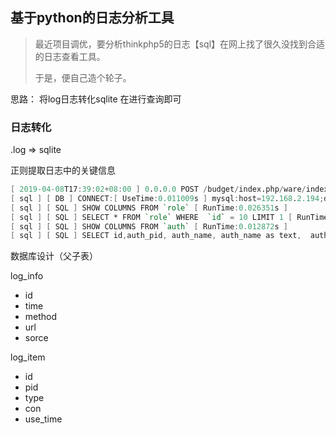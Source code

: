 ## 基于python的日志分析工具

> 最近项目调优，要分析thinkphp5的日志【sql】在网上找了很久没找到合适的日志查看工具。
>
> 于是，便自己造个轮子。



思路： 将log日志转化sqlite 在进行查询即可



### 日志转化

.log => sqlite 

正则提取日志中的关键信息

```verilog
[ 2019-04-08T17:39:02+08:00 ] 0.0.0.0 POST /budget/index.php/ware/index/submenu.html
[ sql ] [ DB ] CONNECT:[ UseTime:0.011009s ] mysql:host=192.168.2.194;dbname=budget;charset=utf8
[ sql ] [ SQL ] SHOW COLUMNS FROM `role` [ RunTime:0.026351s ]
[ sql ] [ SQL ] SELECT * FROM `role` WHERE  `id` = 10 LIMIT 1 [ RunTime:0.024732s ]
[ sql ] [ SQL ] SHOW COLUMNS FROM `auth` [ RunTime:0.012872s ]
[ sql ] [ SQL ] SELECT id,auth_pid, auth_name, auth_name as text,  auth_a, auth_c, if(auth_a is null or auth_a = '', 'closed', 'open') as state FROM `auth` WHERE  (   id in(1,5,8,19,21,24) and auth_pid=1 ) [ RunTime:0.015085s ]
```



数据库设计（父子表）

log_info

- id
- time
- method
- url
- sorce

log_item

- id
- pid
- type
- con
- use_time

